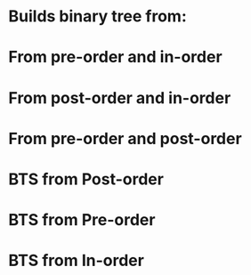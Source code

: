 #   Builds binary tree from: 

#   From pre-order and in-order
#   From post-order and in-order
#   From pre-order and post-order
#   BTS from Post-order
#   BTS from Pre-order
#   BTS from In-order
